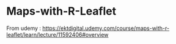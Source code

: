 # Maps-with-R-Leaflet
From udemy : https://ektdigital.udemy.com/course/maps-with-r-leaflet/learn/lecture/11592406#overview
